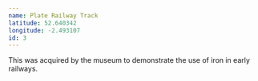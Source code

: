 ```yaml
---
name: Plate Railway Track
latitude: 52.640342
longitude: -2.493107
id: 3
---
```


This was acquired by the museum to demonstrate the use of iron in early railways.